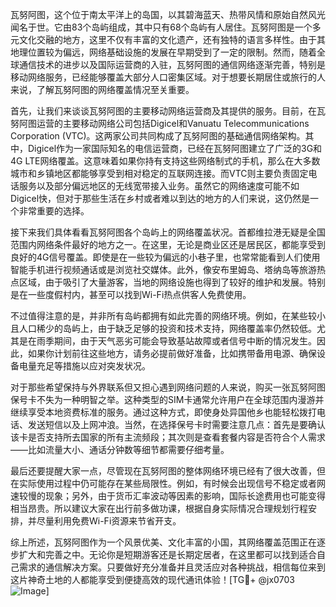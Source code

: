 瓦努阿图，这个位于南太平洋上的岛国，以其碧海蓝天、热带风情和原始自然风光闻名于世。它由83个岛屿组成，其中只有68个岛屿有人居住。瓦努阿图是一个多元文化交融的地方，这里不仅有丰富的文化遗产，还有独特的语言多样性。由于其地理位置较为偏远，网络基础设施的发展在早期受到了一定的限制。然而，随着全球通信技术的进步以及国际运营商的入驻，瓦努阿图的通信网络逐渐完善，特别是移动网络服务，已经能够覆盖大部分人口密集区域。对于想要长期居住或旅行的人来说，了解瓦努阿图的网络覆盖情况至关重要。

首先，让我们来谈谈瓦努阿图的主要移动网络运营商及其提供的服务。目前，在瓦努阿图运营的主要移动网络公司包括Digicel和Vanuatu Telecommunications Corporation (VTC)。这两家公司共同构成了瓦努阿图的基础通信网络架构。其中，Digicel作为一家国际知名的电信运营商，已经在瓦努阿图建立了广泛的3G和4G LTE网络覆盖。这意味着如果你持有支持这些网络制式的手机，那么在大多数城市和乡镇地区都能够享受到相对稳定的互联网连接。而VTC则主要负责固定电话服务以及部分偏远地区的无线宽带接入业务。虽然它的网络速度可能不如Digicel快，但对于那些生活在乡村或者难以到达的地方的人们来说，这仍然是一个非常重要的选择。

接下来我们具体看看瓦努阿图各个岛屿上的网络覆盖状况。首都维拉港无疑是全国范围内网络条件最好的地方之一。在这里，无论是商业区还是居民区，都能享受到良好的4G信号覆盖。即使是在一些较为偏远的小巷子里，也常常能看到人们使用智能手机进行视频通话或是浏览社交媒体。此外，像安布里姆岛、塔纳岛等旅游热点区域，由于吸引了大量游客，当地的网络设施也得到了较好的维护和发展。特别是在一些度假村内，甚至可以找到Wi-Fi热点供客人免费使用。

不过值得注意的是，并非所有岛屿都拥有如此完善的网络环境。例如，在某些较小且人口稀少的岛屿上，由于缺乏足够的投资和技术支持，网络覆盖率仍然较低。尤其是在雨季期间，由于天气恶劣可能会导致基站故障或者信号中断的情况发生。因此，如果你计划前往这些地方，请务必提前做好准备，比如携带备用电源、确保设备电量充足等措施以应对突发状况。

对于那些希望保持与外界联系但又担心遇到网络问题的人来说，购买一张瓦努阿图保号卡不失为一种明智之举。这种类型的SIM卡通常允许用户在全球范围内漫游并继续享受本地资费标准的服务。通过这种方式，即使身处异国他乡也能轻松拨打电话、发送短信以及上网冲浪。当然，在选择保号卡时需要注意几点：首先是要确认该卡是否支持所去国家的所有主流频段；其次则是查看套餐内容是否符合个人需求——比如流量大小、通话分钟数等细节都需要仔细考量。

最后还要提醒大家一点，尽管现在瓦努阿图的整体网络环境已经有了很大改善，但在实际使用过程中仍可能存在某些局限性。例如，有时候会出现信号不稳定或者网速较慢的现象；另外，由于货币汇率波动等因素的影响，国际长途费用也可能变得相当昂贵。所以建议大家在出行前多做功课，根据自身实际情况合理规划行程安排，并尽量利用免费Wi-Fi资源来节省开支。

综上所述，瓦努阿图作为一个风景优美、文化丰富的小国，其网络覆盖范围正在逐步扩大和完善之中。无论你是短期游客还是长期定居者，在这里都可以找到适合自己需求的通信解决方案。只要做好充分准备并且灵活应对各种挑战，相信每位来到这片神奇土地的人都能享受到便捷高效的现代通讯体验！[TG💪+ @jx0703 ![Image](https://github.com/user-attachments/assets/dbca1d08-cadb-493c-b0ec-ad6f7a83f270)]